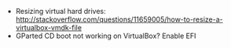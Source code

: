 - Resizing virtual hard drives: http://stackoverflow.com/questions/11659005/how-to-resize-a-virtualbox-vmdk-file
- GParted CD boot not working on VirtualBox? Enable EFI